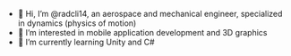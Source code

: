 - 👋 Hi, I’m @radcli14, an aerospace and mechanical engineer, specialized in dynamics (physics of motion)  
- 👀 I’m interested in mobile application development and 3D graphics
- 🌱 I’m currently learning Unity and C#
